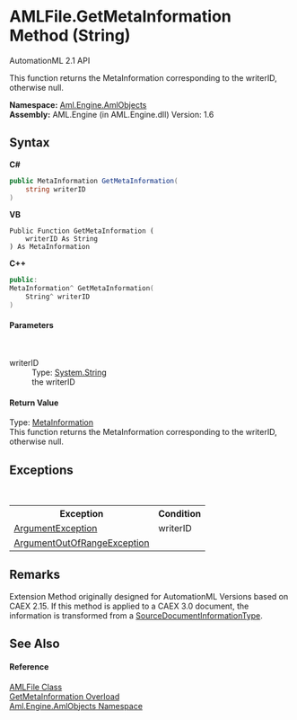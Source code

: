 # AMLFile.GetMetaInformation Method (String)
AutomationML 2.1 API 

This function returns the MetaInformation corresponding to the writerID, otherwise null.

**Namespace:**&nbsp;<a href="N_Aml_Engine_AmlObjects">Aml.Engine.AmlObjects</a><br />**Assembly:**&nbsp;AML.Engine (in AML.Engine.dll) Version: 1.6

## Syntax

**C#**<br />
``` C#
public MetaInformation GetMetaInformation(
	string writerID
)
```

**VB**<br />
``` VB
Public Function GetMetaInformation ( 
	writerID As String
) As MetaInformation
```

**C++**<br />
``` C++
public:
MetaInformation^ GetMetaInformation(
	String^ writerID
)
```


#### Parameters
&nbsp;<dl><dt>writerID</dt><dd>Type: <a href="https://docs.microsoft.com/dotnet/api/system.string" target="_parent" rel="noopener noreferrer">System.String</a><br />the writerID</dd></dl>

#### Return Value
Type: <a href="T_Aml_Engine_AmlObjects_MetaInformation">MetaInformation</a><br />This function returns the MetaInformation corresponding to the writerID, otherwise null.

## Exceptions
&nbsp;<table><tr><th>Exception</th><th>Condition</th></tr><tr><td><a href="https://docs.microsoft.com/dotnet/api/system.argumentexception" target="_parent" rel="noopener noreferrer">ArgumentException</a></td><td>writerID</td></tr><tr><td><a href="https://docs.microsoft.com/dotnet/api/system.argumentoutofrangeexception" target="_parent" rel="noopener noreferrer">ArgumentOutOfRangeException</a></td><td /></tr></table>

## Remarks
Extension Method originally designed for AutomationML Versions based on CAEX 2.15. If this method is applied to a CAEX 3.0 document, the information is transformed from a <a href="T_Aml_Engine_CAEX_SourceDocumentInformationType">SourceDocumentInformationType</a>.

## See Also


#### Reference
<a href="T_Aml_Engine_AmlObjects_AMLFile">AMLFile Class</a><br /><a href="Overload_Aml_Engine_AmlObjects_AMLFile_GetMetaInformation">GetMetaInformation Overload</a><br /><a href="N_Aml_Engine_AmlObjects">Aml.Engine.AmlObjects Namespace</a><br />